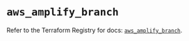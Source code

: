# `aws_amplify_branch`

Refer to the Terraform Registry for docs: [`aws_amplify_branch`](https://registry.terraform.io/providers/hashicorp/aws/5.95.0/docs/resources/amplify_branch).
